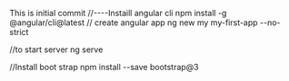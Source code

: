 This is initial commit
//----Instaill angular cli
npm install -g @angular/cli@latest
// create angular app
ng new my my-first-app --no-strict

//to start server
ng serve

//Install boot strap
npm install --save bootstrap@3
